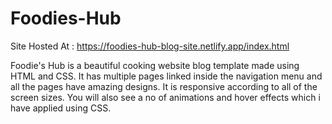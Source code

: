 # Foodies-Hub

Site Hosted At : https://foodies-hub-blog-site.netlify.app/index.html

 Foodie's Hub is a beautiful cooking website blog template made using HTML and CSS. It has multiple pages linked inside the navigation menu and all the pages have amazing designs. It is responsive according to all of the screen sizes. You will also see a no of animations and hover effects which i have applied using CSS.
